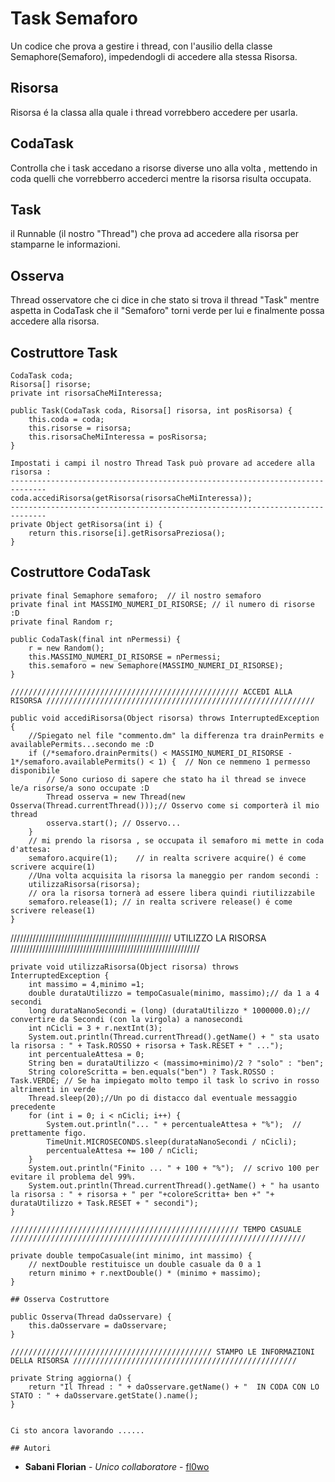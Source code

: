 # Task Semaforo

Un codice che prova a gestire i thread, con l'ausilio della classe Semaphore(Semaforo), impedendogli di accedere alla stessa Risorsa.

## Risorsa

Risorsa é la classa alla quale i thread vorrebbero accedere per usarla.

## CodaTask 

Controlla che i task accedano a risorse diverse uno alla volta , mettendo in coda quelli che vorrebberro accederci mentre la risorsa 
risulta occupata.

## Task

il Runnable (il nostro "Thread") che prova ad accedere alla risorsa per stamparne le informazioni.

## Osserva

Thread osservatore che ci dice in che stato si trova il thread "Task" mentre aspetta in CodaTask che il "Semaforo" torni verde per lui
e finalmente possa accedere alla risorsa.

## Costruttore Task

    CodaTask coda;
    Risorsa[] risorse;
    private int risorsaCheMiInteressa;
    
    public Task(CodaTask coda, Risorsa[] risorsa, int posRisorsa) {
        this.coda = coda; 
        this.risorse = risorsa;
        this.risorsaCheMiInteressa = posRisorsa;
    }
    
    Impostati i campi il nostro Thread Task può provare ad accedere alla risorsa :
    ------------------------------------------------------------------------------
    coda.accediRisorsa(getRisorsa(risorsaCheMiInteressa));
    ------------------------------------------------------------------------------
    private Object getRisorsa(int i) {
        return this.risorse[i].getRisorsaPreziosa();
    }

## Costruttore CodaTask
  
    private final Semaphore semaforo;  // il nostro semaforo
    private final int MASSIMO_NUMERI_DI_RISORSE; // il numero di risorse :D
    private final Random r;

    public CodaTask(final int nPermessi) {
        r = new Random();
        this.MASSIMO_NUMERI_DI_RISORSE = nPermessi;
        this.semaforo = new Semaphore(MASSIMO_NUMERI_DI_RISORSE);
    }
    
    /////////////////////////////////////////////////// ACCEDI ALLA RISORSA ////////////////////////////////////////////////////////////
    
    public void accediRisorsa(Object risorsa) throws InterruptedException {
        //Spiegato nel file "commento.dm" la differenza tra drainPermits e availablePermits...secondo me :D
        if (/*semaforo.drainPermits() < MASSIMO_NUMERI_DI_RISORSE - 1*/semaforo.availablePermits() < 1) {  // Non ce nemmeno 1 permesso disponibile
            // Sono curioso di sapere che stato ha il thread se invece le/a risorse/a sono occupate :D
            Thread osserva = new Thread(new Osserva(Thread.currentThread()));// Osservo come si comporterà il mio thread
            osserva.start(); // Osservo...
        }
        // mi prendo la risorsa , se occupata il semaforo mi mette in coda d'attesa:
        semaforo.acquire(1);    // in realta scrivere acquire() é come scrivere acquire(1)
        //Una volta acquisita la risorsa la maneggio per random secondi :
        utilizzaRisorsa(risorsa);
        // ora la risorsa tornerà ad essere libera quindi riutilizzabile
        semaforo.release(1); // in realta scrivere release() é come scrivere release(1)
    }

  /////////////////////////////////////////////////// UTILIZZO LA RISORSA ////////////////////////////////////////////////////////////

    private void utilizzaRisorsa(Object risorsa) throws InterruptedException {
        int massimo = 4,minimo =1;
        double durataUtilizzo = tempoCasuale(minimo, massimo);// da 1 a 4 secondi
        long durataNanoSecondi = (long) (durataUtilizzo * 1000000.0);// convertire da Secondi (con la virgola) a nanosecondi
        int nCicli = 3 + r.nextInt(3);
        System.out.println(Thread.currentThread().getName() + " sta usato la risorsa : " + Task.ROSSO + risorsa + Task.RESET + " ...");
        int percentualeAttesa = 0;
        String ben = durataUtilizzo < (massimo+minimo)/2 ? "solo" : "ben";
        String coloreScritta = ben.equals("ben") ? Task.ROSSO : Task.VERDE; // Se ha impiegato molto tempo il task lo scrivo in rosso altrimenti in verde
        Thread.sleep(20);//Un po di distacco dal eventuale messaggio precedente
        for (int i = 0; i < nCicli; i++) {
            System.out.println("... " + percentualeAttesa + "%");  // prettamente figo.
            TimeUnit.MICROSECONDS.sleep(durataNanoSecondi / nCicli);
            percentualeAttesa += 100 / nCicli;
        }
        System.out.println("Finito ... " + 100 + "%");  // scrivo 100 per evitare il problema del 99%.
        System.out.println(Thread.currentThread().getName() + " ha usanto la risorsa : " + risorsa + " per "+coloreScritta+ ben +" "+ durataUtilizzo + Task.RESET + " secondi");
    }
    
    /////////////////////////////////////////////////// TEMPO CASUALE //////////////////////////////////////////////////////////////////
    
    private double tempoCasuale(int minimo, int massimo) {
        // nextDouble restituisce un double casuale da 0 a 1
        return minimo + r.nextDouble() * (minimo + massimo);
    }
    
    ## Osserva Costruttore
    
    public Osserva(Thread daOsservare) {
        this.daOsservare = daOsservare;
    }
    
    ///////////////////////////////////////////// STAMPO LE INFORMAZIONI DELLA RISORSA //////////////////////////////////////////////////
    
    private String aggiorna() {
        return "Il Thread : " + daOsservare.getName() + "  IN CODA CON LO STATO : " + daOsservare.getState().name();
    }
    
    
    Ci sto ancora lavorando ......
    
    ## Autori

* **Sabani Florian** - *Unico collaboratore* - [fl0wo](https://github.com/fl0wo)
    
